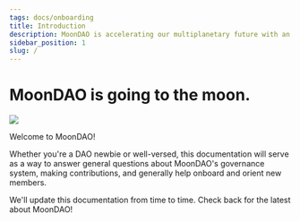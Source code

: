 ```yaml
---
tags: docs/onboarding
title: Introduction
description: MoonDAO is accelerating our multiplanetary future with an open platform to fund, collaborate, and compete on challenges that get us closer to a lunar settlement.
sidebar_position: 1
slug: /
---
```


# MoonDAO is going to the moon.

![](hero.png)

Welcome to MoonDAO!

Whether you're a DAO newbie or well-versed, this documentation will serve as a way to answer general questions about MoonDAO's governance system, making contributions, and generally help onboard and orient new members.

We'll update this documentation from time to time. Check back for the latest about MoonDAO!